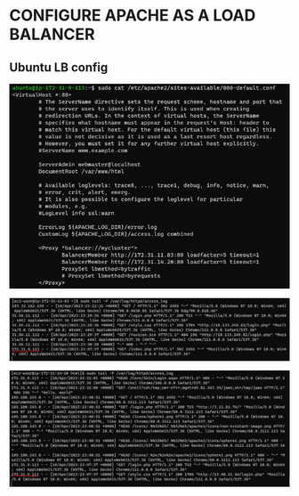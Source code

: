 # CONFIGURE APACHE AS A LOAD BALANCER

## Ubuntu LB config

![Ubuntu LB Config](./images/lb%20config.JPG)

![webserver1 log](./images/server1%20log.JPG)

![webserver2 log](./images/webserver2%20log.JPG)
